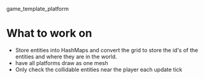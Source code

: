 game_template_platform

# What to work on

- Store entities into HashMaps and convert the grid to store the id's of the entities and where they are in the world.
- have all platforms draw as one mesh
- Only check the collidable entities near the player each update tick
